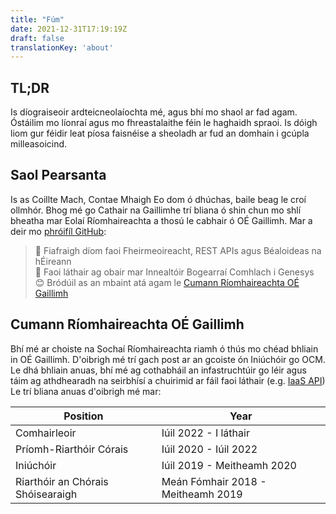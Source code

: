 ```yaml
---
title: "Fúm"
date: 2021-12-31T17:19:19Z
draft: false
translationKey: 'about'
---
```


## TL;DR
Is díograiseoir ardteicneolaíochta mé, agus bhí mo shaol ar fad agam. Óstáilim mo líonraí agus mo fhreastalaithe féin le haghaidh spraoi. Is dóigh liom gur féidir leat píosa faisnéise a sheoladh ar fud an domhain i gcúpla milleasoicind.

## Saol Pearsanta
Is as Coillte Mach, Contae Mhaigh Eo dom ó dhúchas, baile beag le croí ollmhór. Bhog mé go Cathair na Gaillimhe trí bliana ó shin chun mo shlí bheatha mar Eolaí Ríomhaireachta a thosú le cabhair ó OÉ Gaillimh.
Mar a deir mo [phróifíl GitHub](https://github.com/mcgovman):

> 💬 Fiafraigh díom faoi Fheirmeoireacht, REST APIs agus Béaloideas na hÉireann  
> 💼 Faoi láthair ag obair mar Innealtóir Bogearraí Comhlach i Genesys  
> 😊 Bródúil as an mbaint atá agam le [Cumann Ríomhaireachta OÉ Gaillimh](https://compsoc.ie)  

## Cumann Ríomhaireachta OÉ Gaillimh 
Bhí mé ar choiste na Sochaí Ríomhaireachta riamh ó thús mo chéad bhliain in OÉ Gaillimh. D'oibrigh mé trí gach post ar an gcoiste ón Iniúchóir go OCM.
Le dhá bhliain anuas, bhí mé ag cothabháil an infastruchtúir go léir agus táim ag athdhearadh na seirbhísí a chuirimid ar fáil faoi láthair (e.g. [IaaS API](https://github.com/nuigcompsoc/api))
Le trí bliana anuas d'oibrigh mé mar:

| Position                          | Year                               |
|-----------------------------------|------------------------------------|
| Comhairleoir                      | Iúil 2022 - I láthair              |
| Príomh-Riarthóir Córais           | Iúil 2020 - Iúil 2022              |
| Iniúchóir                         | Iúil 2019 - Meitheamh 2020         |
| Riarthóir an Chórais Shóisearaigh | Meán Fómhair 2018 - Meitheamh 2019 |
